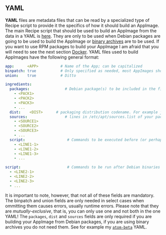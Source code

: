 ## YAML
**YAML** files are metadata files that can be read by a specialized type of Recipe script to provide it the specifics of how it should build an AppImage. The main Recipe script that should be used to build an AppImage from the data in a YAML is [here](https://github.com/probonopd/AppImages/recipes/meta/blob/master/Recipe). They are only to be used when Debian packages are going to be used to build the AppImage or [binary archives](/glossary/#cross-distribution-package-formats) are to be used. If you want to use RPM packages to build your AppImage I am afraid that you will need to see the next section [Docker](#docker). YAML files used to build AppImages have the following general format:

~~~yaml
app:      <APP>          # Name of the App; can be capitalized
binpatch: true           # Only specified as needed, most AppImages should not need this field
union:    true           # Ditto

ingredients:
  packages:                # Debian package(s) to be included in the final AppImage. Excl. the dependencies, these will be automatically downloaded!
    - <PACK1>
    - <PACK2>
    - <PACK3>
    - ...
  dist:    <DIST>      # packaging distribution codename. For example jessie for Debian 8, oldstable for Debian 7, etc.
  sources:                 # lines in /etc/apt/sources.list of your packaging distribution
    - <SOURCE1>
    - <SOURCE2>
    - <SOURCE3>
    - ...
  script:                   # Commands to be executed before (or perhaps even instead of) Debian binaries are downloaded.
    - <LINE1-1>
    - <LINE1-2>
    - <LINE1-3>
    - ...

script:                     # Commands to be run after Debian binaries are downloaded and extracted
  - <LINE2-1>
  - <LINE2-2>
  - <LINE2-3>
  - ...
~~~

It is important to note, however, that not all of these fields are mandatory. The binpatch and union fields are only needed in select cases when ommitting them causes errors, usually runtime errors. Please note that they are *mutually-exclusive*, that is, you can only use one and not both in the one YAML! The `packages`, `dist` and `sources` fields are only required if you are building your AppImage from Debian packages, if you are using binary archives you do not need them. See for example my [`atom-beta`](https://github.com/fusion809/AppImages/blob/recipes/meta/atom-beta/atom-beta.yaml) YAML.
